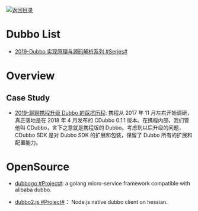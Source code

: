 [![返回目录](https://user-images.githubusercontent.com/5803001/38079637-ff0abcf0-3371-11e8-9b76-ad651620afc7.jpg)](https://github.com/wx-chevalier/Awesome-Lists)

# Dubbo List

- [2019-Dubbo 实现原理与源码解析系列 #Series#](http://www.iocoder.cn/Dubbo/good-collection/?title)

# Overview

## Case Study

- [2019-聊聊携程升级 Dubbo 的踩坑历程](https://mp.weixin.qq.com/s/zZ5MKNeRly6UXa8nCKpEEQ): 携程从 2017 年 11 月左右开始调研，真正落地是在 2018 年 4 月发布的 CDubbo 0.1.1 版本。在携程内部，我们管他叫 CDubbo，言下之意就是携程版的 Dubbo。考虑到以后升级的问题，CDubbo SDK 是对 Dubbo SDK 的扩展和包装，保留了 Dubbo 所有的扩展和配置能力。

# OpenSource

- [dubbogo #Project#](https://github.com/AlexStocks/dubbogo): a golang micro-service framework compatible with alibaba dubbo.

- [dubbo2.js #Project#](https://github.com/dubbo/dubbo2.js)： Node.js native dubbo client on hessian.
